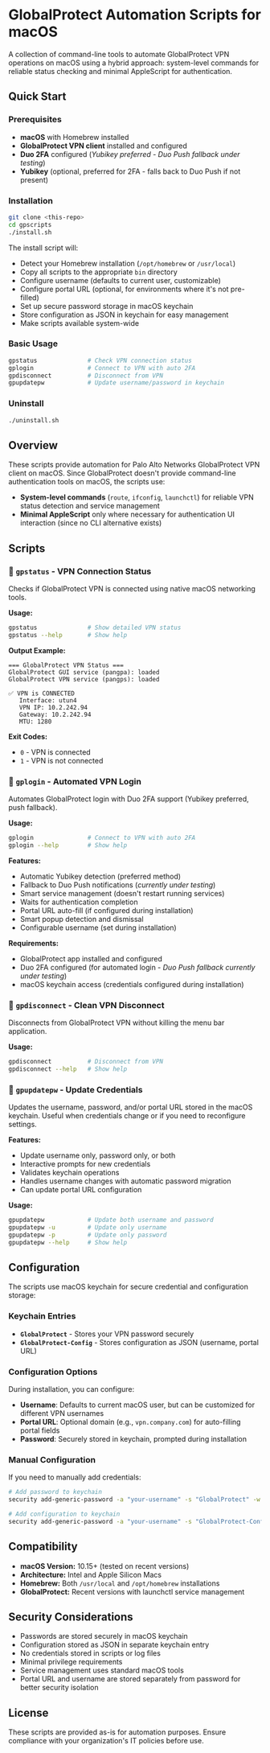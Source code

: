 # GlobalProtect Automation Scripts for macOS

A collection of command-line tools to automate GlobalProtect VPN operations on macOS using a hybrid approach: system-level commands for reliable status checking and minimal AppleScript for authentication.

## Quick Start

### Prerequisites

- **macOS** with Homebrew installed
- **GlobalProtect VPN client** installed and configured
- **Duo 2FA** configured (*Yubikey preferred - Duo Push fallback under testing*)
- **Yubikey** (optional, preferred for 2FA - falls back to Duo Push if not present)

### Installation

```bash
git clone <this-repo>
cd gpscripts
./install.sh
```

The install script will:

- Detect your Homebrew installation (`/opt/homebrew` or `/usr/local`)
- Copy all scripts to the appropriate `bin` directory
- Configure username (defaults to current user, customizable)
- Configure portal URL (optional, for environments where it's not pre-filled)
- Set up secure password storage in macOS keychain
- Store configuration as JSON in keychain for easy management
- Make scripts available system-wide

### Basic Usage

```bash
gpstatus              # Check VPN connection status
gplogin               # Connect to VPN with auto 2FA
gpdisconnect          # Disconnect from VPN
gpupdatepw            # Update username/password in keychain
```

### Uninstall

```bash
./uninstall.sh
```

## Overview

These scripts provide automation for Palo Alto Networks GlobalProtect VPN client on macOS. Since GlobalProtect doesn't provide command-line authentication tools on macOS, the scripts use:

- **System-level commands** (`route`, `ifconfig`, `launchctl`) for reliable VPN status detection and service management
- **Minimal AppleScript** only where necessary for authentication UI interaction (since no CLI alternative exists)

## Scripts

### 📡 `gpstatus` - VPN Connection Status

Checks if GlobalProtect VPN is connected using native macOS networking tools.

**Usage:**

```bash
gpstatus              # Show detailed VPN status
gpstatus --help       # Show help
```

**Output Example:**

```
=== GlobalProtect VPN Status ===
GlobalProtect GUI service (pangpa): loaded
GlobalProtect VPN service (pangps): loaded

✅ VPN is CONNECTED
   Interface: utun4
   VPN IP: 10.2.242.94
   Gateway: 10.2.242.94
   MTU: 1280
```

**Exit Codes:**

- `0` - VPN is connected
- `1` - VPN is not connected

### 🔐 `gplogin` - Automated VPN Login

Automates GlobalProtect login with Duo 2FA support (Yubikey preferred, push fallback).

**Usage:**

```bash
gplogin               # Connect to VPN with auto 2FA
gplogin --help        # Show help
```

**Features:**

- Automatic Yubikey detection (preferred method)
- Fallback to Duo Push notifications (*currently under testing*)
- Smart service management (doesn't restart running services)
- Waits for authentication completion
- Portal URL auto-fill (if configured during installation)
- Smart popup detection and dismissal
- Configurable username (set during installation)

**Requirements:**

- GlobalProtect app installed and configured
- Duo 2FA configured (for automated login - *Duo Push fallback currently under testing*)
- macOS keychain access (credentials configured during installation)

### 🔌 `gpdisconnect` - Clean VPN Disconnect

Disconnects from GlobalProtect VPN without killing the menu bar application.

**Usage:**

```bash
gpdisconnect          # Disconnect from VPN
gpdisconnect --help   # Show help
```

### 🔑 `gpupdatepw` - Update Credentials

Updates the username, password, and/or portal URL stored in the macOS keychain. Useful when credentials change or if you need to reconfigure settings.

**Features:**

- Update username only, password only, or both
- Interactive prompts for new credentials
- Validates keychain operations
- Handles username changes with automatic password migration
- Can update portal URL configuration

**Usage:**

```bash
gpupdatepw            # Update both username and password
gpupdatepw -u         # Update only username
gpupdatepw -p         # Update only password
gpupdatepw --help     # Show help
```

## Configuration

The scripts use macOS keychain for secure credential and configuration storage:

### Keychain Entries

- **`GlobalProtect`** - Stores your VPN password securely
- **`GlobalProtect-Config`** - Stores configuration as JSON (username, portal URL)

### Configuration Options

During installation, you can configure:

- **Username**: Defaults to current macOS user, but can be customized for different VPN usernames
- **Portal URL**: Optional domain (e.g., `vpn.company.com`) for auto-filling portal fields
- **Password**: Securely stored in keychain, prompted during installation

### Manual Configuration

If you need to manually add credentials:

```bash
# Add password to keychain
security add-generic-password -a "your-username" -s "GlobalProtect" -w "your-password"

# Add configuration to keychain  
security add-generic-password -a "your-username" -s "GlobalProtect-Config" -w '{"username":"your-username","portal_url":"vpn.company.com"}'
```

## Compatibility

- **macOS Version:** 10.15+ (tested on recent versions)
- **Architecture:** Intel and Apple Silicon Macs
- **Homebrew:** Both `/usr/local` and `/opt/homebrew` installations
- **GlobalProtect:** Recent versions with launchctl service management

## Security Considerations

- Passwords are stored securely in macOS keychain
- Configuration stored as JSON in separate keychain entry
- No credentials stored in scripts or log files
- Minimal privilege requirements
- Service management uses standard macOS tools
- Portal URL and username are stored separately from password for better security isolation

## License

These scripts are provided as-is for automation purposes. Ensure compliance with your organization's IT policies before use.
